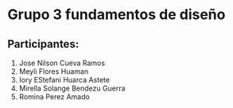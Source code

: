 # Grupo 3 fundamentos de diseño
## Participantes:
1. Jose Nilson Cueva Ramos
2. Meyli Flores Huaman
3. Iory EStefani Huarca Astete
4. Mirella Solange Bendezu Guerra
5. Romina Perez Amado
